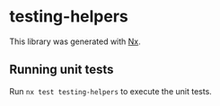 # testing-helpers

This library was generated with [Nx](https://nx.dev).

## Running unit tests

Run `nx test testing-helpers` to execute the unit tests.
